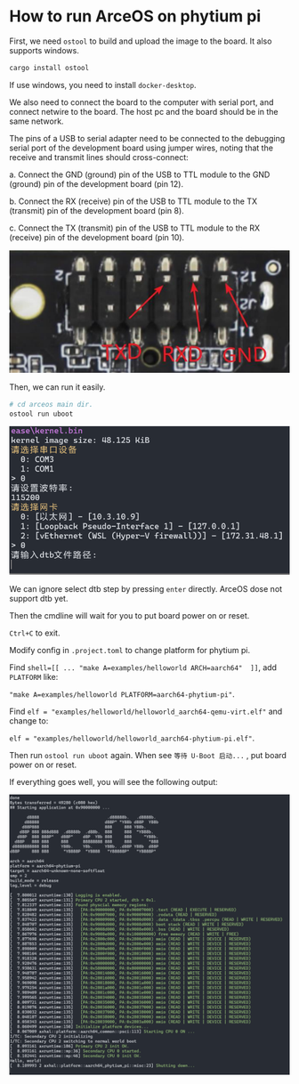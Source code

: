 # How to run ArceOS on phytium pi

First, we need `ostool` to build and upload the image to the board. It also supports windows.

```bash
cargo install ostool
```

If use windows, you need to install `docker-desktop`.

We also need to connect the board to the computer with serial port, and connect netwire to the board. The host pc and the board should be in the same network.

The pins of a USB to serial adapter need to be connected to the debugging serial port of the development board using jumper wires, noting that the receive and transmit lines should cross-connect:

a. Connect the GND (ground) pin of the USB to TTL module to the GND (ground) pin of the development board (pin 12).

b. Connect the RX (receive) pin of the USB to TTL module to the TX (transmit) pin of the development board (pin 8).

c. Connect the TX (transmit) pin of the USB to TTL module to the RX (receive) pin of the development board (pin 10).

![uart](./figures/phytium_uart.png)

Then, we can run it easily.

```bash
# cd arceos main dir.
ostool run uboot
```

![select](./figures/phytium_select_dtb.png)

We can ignore select dtb step by pressing `enter` directly. ArceOS dose not support dtb yet.

Then the cmdline will wait for you to put board power on or reset.

`Ctrl+C` to exit.

Modify config in `.project.toml` to change platform for phytium pi.

Find `shell=[[ ... "make A=examples/helloworld ARCH=aarch64"  ]]`, add `PLATFORM` like:

 `"make A=examples/helloworld PLATFORM=aarch64-phytium-pi"`.

Find `elf = "examples/helloworld/helloworld_aarch64-qemu-virt.elf"` and change to:

`elf = "examples/helloworld/helloworld_aarch64-phytium-pi.elf"`.

Then run `ostool run uboot` again. When see `等待 U-Boot 启动...` , put board power on or reset.

If everything goes well, you will see the following output:

![output](./figures/phytium_ok.png)

